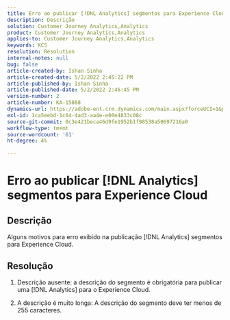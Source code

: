 ```yaml
---
title: Erro ao publicar [!DNL Analytics] segmentos para Experience Cloud
description: Descrição
solution: Customer Journey Analytics,Analytics
product: Customer Journey Analytics,Analytics
applies-to: Customer Journey Analytics,Analytics
keywords: KCS
resolution: Resolution
internal-notes: null
bug: false
article-created-by: Ishan Sinha
article-created-date: 5/2/2022 2:45:22 PM
article-published-by: Ishan Sinha
article-published-date: 5/2/2022 2:46:45 PM
version-number: 2
article-number: KA-15868
dynamics-url: https://adobe-ent.crm.dynamics.com/main.aspx?forceUCI=1&pagetype=entityrecord&etn=knowledgearticle&id=8c8c127a-26ca-ec11-a7b5-6045bd00dca1
exl-id: 1ca5eebd-1c64-4ad3-aa4e-e00e4833c08c
source-git-commit: 0c3e421beca46d9fe1952b1f98538a50697216a0
workflow-type: tm+mt
source-wordcount: '61'
ht-degree: 4%

---
```


# Erro ao publicar [!DNL Analytics] segmentos para Experience Cloud

## Descrição


Alguns motivos para erro exibido na publicação [!DNL Analytics] segmentos para Experience Cloud.


## Resolução


1. Descrição ausente: a descrição do segmento é obrigatória para publicar uma [!DNL Analytics] para o Experience Cloud.

2. A descrição é muito longa: A descrição do segmento deve ter menos de 255 caracteres.
